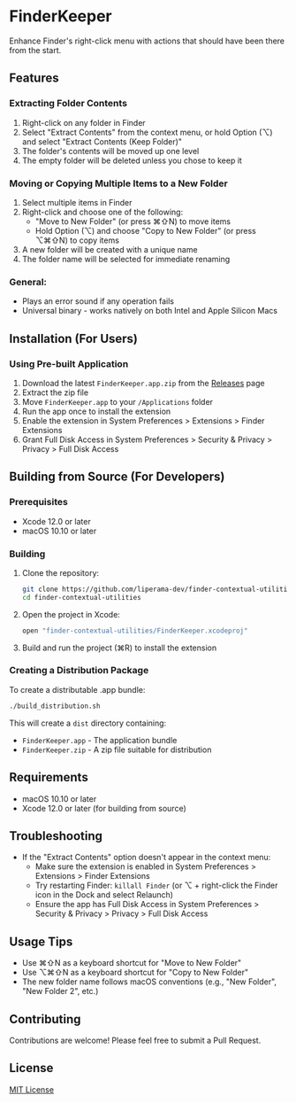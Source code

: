 # FinderKeeper

Enhance Finder's right-click menu with actions that should have been there from the start.

## Features

### Extracting Folder Contents
1. Right-click on any folder in Finder
2. Select "Extract Contents" from the context menu, or hold Option (⌥) and select "Extract Contents (Keep Folder)"
3. The folder's contents will be moved up one level
4. The empty folder will be deleted unless you chose to keep it

### Moving or Copying Multiple Items to a New Folder
1. Select multiple items in Finder
2. Right-click and choose one of the following:
   - "Move to New Folder" (or press ⌘⇧N) to move items
   - Hold Option (⌥) and choose "Copy to New Folder" (or press ⌥⌘⇧N) to copy items
3. A new folder will be created with a unique name
4. The folder name will be selected for immediate renaming

### General:
- Plays an error sound if any operation fails
- Universal binary - works natively on both Intel and Apple Silicon Macs

## Installation (For Users)

### Using Pre-built Application

1. Download the latest `FinderKeeper.app.zip` from the [Releases](https://github.com/liperama-dev/finder-contextual-utilities/releases) page
2. Extract the zip file
3. Move `FinderKeeper.app` to your `/Applications` folder
4. Run the app once to install the extension
5. Enable the extension in System Preferences > Extensions > Finder Extensions
6. Grant Full Disk Access in System Preferences > Security & Privacy > Privacy > Full Disk Access

## Building from Source (For Developers)

### Prerequisites

- Xcode 12.0 or later
- macOS 10.10 or later

### Building

1. Clone the repository:
   ```bash
   git clone https://github.com/liperama-dev/finder-contextual-utilities.git
   cd finder-contextual-utilities
   ```

2. Open the project in Xcode:
   ```bash
   open "finder-contextual-utilities/FinderKeeper.xcodeproj"
   ```

3. Build and run the project (⌘R) to install the extension

### Creating a Distribution Package

To create a distributable .app bundle:

```bash
./build_distribution.sh
```

This will create a `dist` directory containing:
- `FinderKeeper.app` - The application bundle
- `FinderKeeper.zip` - A zip file suitable for distribution

## Requirements

- macOS 10.10 or later
- Xcode 12.0 or later (for building from source)

## Troubleshooting

- If the "Extract Contents" option doesn't appear in the context menu:
  - Make sure the extension is enabled in System Preferences > Extensions > Finder Extensions
  - Try restarting Finder: `killall Finder` (or ⌥ + right-click the Finder icon in the Dock and select Relaunch)
  - Ensure the app has Full Disk Access in System Preferences > Security & Privacy > Privacy > Full Disk Access

## Usage Tips

- Use ⌘⇧N as a keyboard shortcut for "Move to New Folder"
- Use ⌥⌘⇧N as a keyboard shortcut for "Copy to New Folder"
- The new folder name follows macOS conventions (e.g., "New Folder", "New Folder 2", etc.)

## Contributing

Contributions are welcome! Please feel free to submit a Pull Request.

## License

[MIT License](LICENSE)
